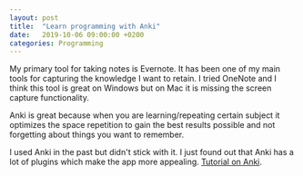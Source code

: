 ```yaml
---
layout: post
title:  "Learn programming with Anki"
date:   2019-10-06 09:00:00 +0200
categories: Programming
---
```


My primary tool for taking notes is Evernote. It has been one of my main tools for capturing the knowledge I want to retain.
I tried OneNote and I think this tool is great on Windows but on Mac it is missing the screen capture functionality.

Anki is great because when you are learning/repeating certain subject it optimizes the space repetition to gain the best results possible and not forgetting about things you want to remember.

I used Anki in the past but didn't stick with it. I just found out that Anki has a lot of plugins which make the app more appealing. [Tutorial on Anki](https://www.youtube.com/watch?v=5urUZUWoTLo).
